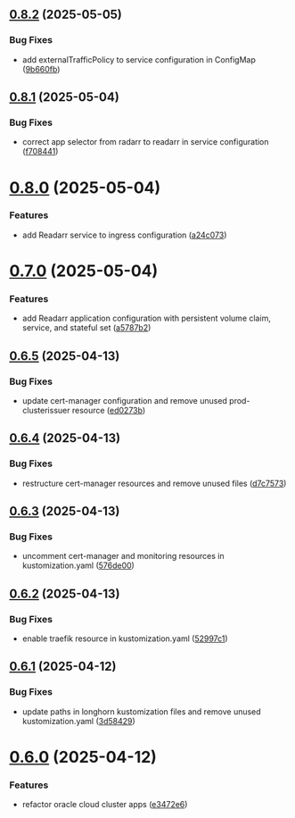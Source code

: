 ## [0.8.2](https://github.com/binary-braids/kubernetes-homelab/compare/v0.8.1...v0.8.2) (2025-05-05)


### Bug Fixes

* add externalTrafficPolicy to service configuration in ConfigMap ([9b660fb](https://github.com/binary-braids/kubernetes-homelab/commit/9b660fb345e5af525eef0ba9ab0b2d51355077cb))



## [0.8.1](https://github.com/binary-braids/kubernetes-homelab/compare/v0.8.0...v0.8.1) (2025-05-04)


### Bug Fixes

* correct app selector from radarr to readarr in service configuration ([f708441](https://github.com/binary-braids/kubernetes-homelab/commit/f7084411c20db43d3161eac5a11de61930aad061))



# [0.8.0](https://github.com/binary-braids/kubernetes-homelab/compare/v0.7.0...v0.8.0) (2025-05-04)


### Features

* add Readarr service to ingress configuration ([a24c073](https://github.com/binary-braids/kubernetes-homelab/commit/a24c073aaa2680dec966323b582d1fc231dbe6fd))



# [0.7.0](https://github.com/binary-braids/kubernetes-homelab/compare/v0.6.5...v0.7.0) (2025-05-04)


### Features

* add Readarr application configuration with persistent volume claim, service, and stateful set ([a5787b2](https://github.com/binary-braids/kubernetes-homelab/commit/a5787b211c009f947c34593ee05b27c57e4017a3))



## [0.6.5](https://github.com/binary-braids/kubernetes-homelab/compare/v0.6.4...v0.6.5) (2025-04-13)


### Bug Fixes

* update cert-manager configuration and remove unused prod-clusterissuer resource ([ed0273b](https://github.com/binary-braids/kubernetes-homelab/commit/ed0273b4669ee626bb76dd42577ca8d27f1c7b99))



## [0.6.4](https://github.com/binary-braids/kubernetes-homelab/compare/v0.6.3...v0.6.4) (2025-04-13)


### Bug Fixes

* restructure cert-manager resources and remove unused files ([d7c7573](https://github.com/binary-braids/kubernetes-homelab/commit/d7c7573cfdd012130f46c35ccf0d517675687c12))



## [0.6.3](https://github.com/binary-braids/kubernetes-homelab/compare/v0.6.2...v0.6.3) (2025-04-13)


### Bug Fixes

* uncomment cert-manager and monitoring resources in kustomization.yaml ([576de00](https://github.com/binary-braids/kubernetes-homelab/commit/576de0027c458e67a1550d22a0391664b6b19256))



## [0.6.2](https://github.com/binary-braids/kubernetes-homelab/compare/v0.6.1...v0.6.2) (2025-04-13)


### Bug Fixes

* enable traefik resource in kustomization.yaml ([52997c1](https://github.com/binary-braids/kubernetes-homelab/commit/52997c1dc0e640b41187bd0daeb381868d11e631))



## [0.6.1](https://github.com/binary-braids/kubernetes-homelab/compare/v0.6.0...v0.6.1) (2025-04-12)


### Bug Fixes

* update paths in longhorn kustomization files and remove unused kustomization.yaml ([3d58429](https://github.com/binary-braids/kubernetes-homelab/commit/3d58429e6894e78901eff9609172cc838dcfc558))



# [0.6.0](https://github.com/binary-braids/kubernetes-homelab/compare/v0.5.0...v0.6.0) (2025-04-12)


### Features

* refactor oracle cloud cluster apps ([e3472e6](https://github.com/binary-braids/kubernetes-homelab/commit/e3472e69fdd062de71cfe49b8a6149b739047a2a))



